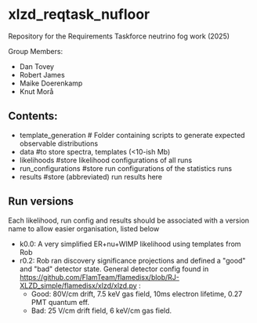 # xlzd_reqtask_nufloor
Repository for the Requirements Taskforce neutrino fog work (2025)

Group Members: 
 * Dan Tovey
 * Robert James
 * Maike Doerenkamp
 * Knut Morå

## Contents: 

  * template_generation # Folder containing scripts to generate expected observable distributions
  * data #to store spectra, templates (<10-ish Mb)
  * likelihoods #store likelihood configurations of all runs
  * run_configurations #store run configurations of the statistics runs
  * results #store (abbreviated) run results here


## Run versions
Each likelihood, run config and results should be associated with a version name to allow easier organisation, listed below
  * k0.0: A very simplified ER+nu+WIMP likelihood using templates from Rob
  * r0.2: Rob ran discovery significance projections and defined a "good" and "bad" detector state. General detector config found in https://github.com/FlamTeam/flamedisx/blob/RJ-XLZD_simple/flamedisx/xlzd/xlzd.py :  
    * Good: 80V/cm drift, 7.5 keV gas field, 10ms electron lifetime, 0.27 PMT quantum eff. 
    * Bad: 25 V/cm drift field, 6 keV/cm gas field. 